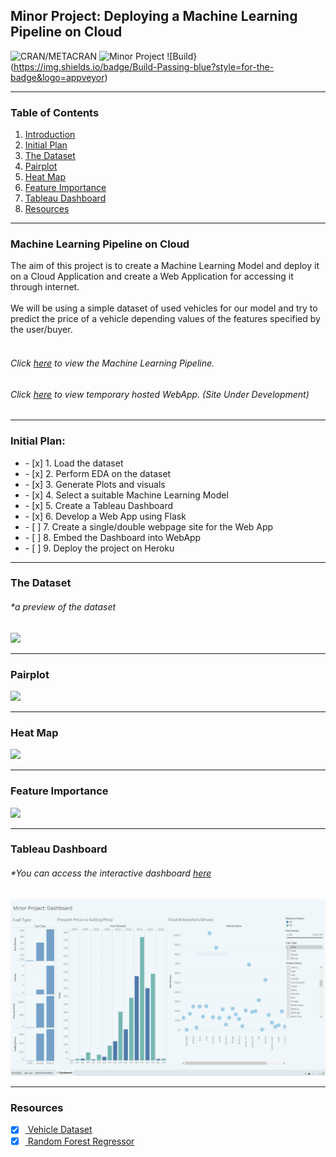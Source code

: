 ## Minor Project: Deploying a Machine Learning Pipeline on Cloud
![CRAN/METACRAN](https://img.shields.io/cran/l/devtools?style=for-the-badge) ![Minor Project](https://img.shields.io/badge/Minor%20Project-ML%20on%20Cloud-orange?style=for-the-badge) ![Build}(https://img.shields.io/badge/Build-Passing-blue?style=for-the-badge&logo=appveyor)

---
### Table of Contents
1. [Introduction](#introduction)
2. [Initial Plan](#initial_plan)
3. [The Dataset](#the_dataset)
4. [Pairplot](#pairplot)
5. [Heat Map](#heatmap)
6. [Feature Importance](#feature_importance)
7. [Tableau Dashboard](#tableau_dashboard)
8. [Resources](#resources)

---
### Machine Learning Pipeline on Cloud <a name="introduction"></a>

The aim of this project is to create a Machine Learning Model and deploy it on a Cloud Application and create a Web Application for accessing it through internet. <br> <br>
We will be using a simple dataset of used vehicles for our model and try to predict the price of a vehicle depending values of the features specified by the user/buyer. <br> <br>
<h6> Click <a href = "https://github.com/adityakumaar/ML-Pipeline-On-Cloud/blob/master/ML%20Pipeline%20-%20Used%20Vehicles%20Price%20Prediction.ipynb" rel="noopener noreferrer" target="_blank" >here</a> to view the Machine Learning Pipeline. </h6>
<h6> Click <a href="https://minor-1.herokuapp.com/" rel="noopener noreferrer" target="_blank" >here</a> to view temporary hosted WebApp. (Site Under Development)</h6>

---
### Initial Plan: <a name="initial_plan"></a>
<ul>
  <li> - [x] 1. Load the dataset </li>
  <li> - [x] 2. Perform EDA on the dataset </li>
  <li> - [x] 3. Generate Plots and visuals </li>
  <li> - [x] 4. Select a suitable Machine Learning Model </li>
  <li> - [x] 5. Create a Tableau Dashboard </li>
  <li> - [x] 6. Develop a Web App using Flask </li>
  <li> - [ ] 7. Create a single/double webpage site for the Web App </li>
  <li> - [ ] 8. Embed the Dashboard into WebApp </li>
  <li> - [ ] 9. Deploy the project on Heroku </li>
</ul>

---
### The Dataset <a name="the_dataset"></a>
<h6> *a preview of the dataset </h6>
<img src = "https://github.com/adityakumaar/ML-Pipeline-On-Cloud/blob/master/extras/vehicle_dataset_sample.png" />

---
### Pairplot <a name="pairplot"></a>
<img src = "https://github.com/adityakumaar/ML-Pipeline-On-Cloud/blob/master/extras/pairplot.png" />

---
### Heat Map <a name="heatmap"></a>
<img src = "https://github.com/adityakumaar/ML-Pipeline-On-Cloud/blob/master/extras/heatmap.png" />

---
### Feature Importance <a name="feature_importance"></a>
<img src = "https://github.com/adityakumaar/ML-Pipeline-On-Cloud/blob/master/extras/feature_importance.png" />

---
### Tableau Dashboard <a name="tableau_dashboard"></a>
<h6> *You can access the interactive dashboard <a href = "https://public.tableau.com/views/MinorProjectDashboard/Dashboard?:language=en&:display_count=y&:origin=viz_share_link" rel="noopener noreferrer" target="_blank" > here </a> </h6>

<img src = "https://github.com/adityakumaar/ML-Pipeline-On-Cloud/blob/master/extras/tableau_dashboard.PNG" />                

---
### Resources <a name="resources"></a>
- [x] <a href = "https://www.kaggle.com/adityakumaar/vehicle-price-prediction?select=vehicle_dataset.csv" > Vehicle Dataset </a>
- [x] <a href = "https://scikit-learn.org/stable/modules/generated/sklearn.ensemble.RandomForestRegressor.html" > Random Forest Regressor </a>
